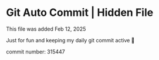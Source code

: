 # Git Auto Commit | Hidden File

This file was added Feb 12, 2025

Just for fun and keeping my daily git commit active 🤪

commit number: 315447
